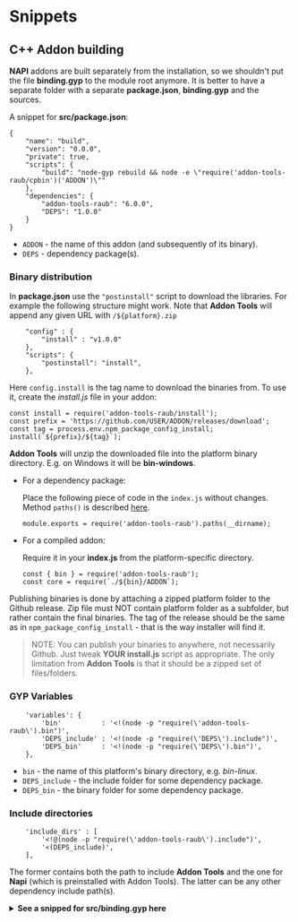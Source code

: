 # Snippets

## C++ Addon building

**NAPI** addons are built separately from the installation, so we shouldn't
put the file **binding.gyp** to the module root anymore. It is better to have a
separate folder with a separate **package.json**, **binding.gyp** and the sources.

A snippet for **src/package.json**:
```
{
	"name": "build",
	"version": "0.0.0",
	"private": true,
	"scripts": {
		"build": "node-gyp rebuild && node -e \"require('addon-tools-raub/cpbin')('ADDON')\""
	},
	"dependencies": {
		"addon-tools-raub": "6.0.0",
		"DEPS": "1.0.0"
	}
}
```

* `ADDON` - the name of this addon (and subsequently of its binary).
* `DEPS` - dependency package(s).



### Binary distribution

In **package.json** use the `"postinstall"` script to download the libraries.
For example the following structure might work. Note that **Addon Tools** will
append any given URL with `/${platform}.zip`

```
	"config" : {
		"install" : "v1.0.0"
	},
	"scripts": {
		"postinstall": "install",
	},
```

Here `config.install` is the tag name to download the binaries from.
To use it, create the *install.js* file in your addon:

```
const install = require('addon-tools-raub/install');
const prefix = 'https://github.com/USER/ADDON/releases/download';
const tag = process.env.npm_package_config_install;
install(`${prefix}/${tag}`);
```

**Addon Tools** will unzip the downloaded file into the platform binary
directory. E.g. on Windows it will be **bin-windows**.

* For a dependency package:
	
	Place the following piece of code in the `index.js` without changes. Method `paths()`
	is described [here](../README.md).
	```
	module.exports = require('addon-tools-raub').paths(__dirname);
	```
	
* For a compiled addon:
	
	Require it in your **index.js** from the platform-specific directory.
	```
	const { bin } = require('addon-tools-raub');
	const core = require(`./${bin}/ADDON`);
	```


Publishing binaries is done by attaching a zipped platform folder to the Github
release. Zip file must NOT contain platform folder as a subfolder, but rather
contain the final binaries. The tag of the release should be the same as in
`npm_package_config_install` - that is the way installer will find it.

> NOTE: You can publish your binaries to anywhere, not necessarily Github.
Just tweak **YOUR install.js** script as appropriate. The only limitation
from **Addon Tools** is that it should be a zipped set of files/folders.


### GYP Variables

```
	'variables': {
		'bin'          : '<!(node -p "require(\'addon-tools-raub\').bin")',
		'DEPS_include' : '<!(node -p "require(\'DEPS\').include")',
		'DEPS_bin'     : '<!(node -p "require(\'DEPS\').bin")',
	},
```

* `bin` - the name of this platform's binary directory, e.g. *bin-linux*.
* `DEPS_include` - the include folder for some dependency package.
* `DEPS_bin` - the binary folder for some dependency package.



### Include directories

```
	'include_dirs' : [
		'<!@(node -p "require(\'addon-tools-raub\').include")',
		'<(DEPS_include)',
	],
```

The former contains both the path to include **Addon Tools** and the one for
**Napi** (which is preinstalled with Addon Tools). The latter can be any other
dependency include path(s).


<details>

<summary><b>See a snipped for src/binding.gyp here</b></summary>

* Assume `DEPS` is the name of an Addon Tools compliant dependency module.
* Assume `ADDON` is the name of this addon's resulting binary.
* Assume C++ code goes to `cpp` subdirectory.

```
{
	'variables': {
		'bin'          : '<!(node -p "require(\'addon-tools-raub\').bin")',
		'DEPS_include' : '<!(node -p "require(\'DEPS\').include")',
		'DEPS_bin'     : '<!(node -p "require(\'DEPS\').bin")',
	},
	'targets': [
		{
			'target_name' : 'bullet',
			'sources' : [
				'cpp/addon.cpp',
			],
			'include_dirs' : [
				'<!@(node -p "require(\'addon-tools-raub\').include")',
				'<(DEPS_include)',
			],
			'library_dirs' : [ '<(DEPS_bin)' ],
			'libraries'    : [ '-lDEPS' ],
			'cflags!': ['-fno-exceptions'],
			'cflags_cc!': ['-fno-exceptions'],
			'conditions': [
				
				[
					'OS=="linux"',
					{
						'libraries': [
							"-Wl,-rpath,'$$ORIGIN'",
							"-Wl,-rpath,'$$ORIGIN/../node_modules/DEPS/<(bin)'",
							"-Wl,-rpath,'$$ORIGIN/../../DEPS/<(bin)'",
						],
						'defines': ['__linux__'],
					}
				],
				
				[
					'OS=="mac"',
					{
						'libraries': [
							'-Wl,-rpath,@loader_path',
							'-Wl,-rpath,@loader_path/../node_modules/DEPS/<(bin)',
							'-Wl,-rpath,@loader_path/../../DEPS/<(bin)',
						],
						'defines': ['__APPLE__'],
					}
				],
				
				[
					'OS=="win"',
					{
						'defines' : [
							'WIN32_LEAN_AND_MEAN',
							'VC_EXTRALEAN',
							'_WIN32',
						],
						'msvs_settings' : {
							'VCCLCompilerTool' : {
								'AdditionalOptions' : [
									'/GL', '/GF', '/EHsc', '/GS', '/Gy', '/GR-',
								]
							},
							'VCLinkerTool' : {
								'AdditionalOptions' : ['/RELEASE','/OPT:REF','/OPT:ICF','/LTCG'],
							},
						},
					},
				],
				
			],
		},
	]
}
```

</details>
